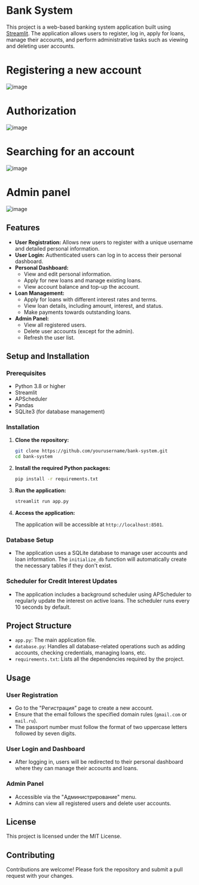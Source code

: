 # Bank System 

This project is a web-based banking system application built using [Streamlit](https://streamlit.io/). The application allows users to register, log in, apply for loans, manage their accounts, and perform administrative tasks such as viewing and deleting user accounts.

# Registering a new account
![image](https://github.com/user-attachments/assets/6dbac3e5-9d14-4255-bd10-bd3066ac8e38)

# Аuthorization
![image](https://github.com/user-attachments/assets/b450530c-c7f9-4d4f-bfcd-63cb8078932d)

# Searching for an account
![image](https://github.com/user-attachments/assets/acb4866e-3bf5-4d2f-a395-65e8aef911e1)

# Admin panel
![image](https://github.com/user-attachments/assets/404d89f6-7d64-4fdc-a383-a04dc1a373e7)

## Features

- **User Registration:** Allows new users to register with a unique username and detailed personal information.
- **User Login:** Authenticated users can log in to access their personal dashboard.
- **Personal Dashboard:**
  - View and edit personal information.
  - Apply for new loans and manage existing loans.
  - View account balance and top-up the account.
- **Loan Management:**
  - Apply for loans with different interest rates and terms.
  - View loan details, including amount, interest, and status.
  - Make payments towards outstanding loans.
- **Admin Panel:**
  - View all registered users.
  - Delete user accounts (except for the admin).
  - Refresh the user list.

## Setup and Installation

### Prerequisites

- Python 3.8 or higher
- Streamlit
- APScheduler
- Pandas
- SQLite3 (for database management)

### Installation

1. **Clone the repository:**

    ```bash
    git clone https://github.com/yourusername/bank-system.git
    cd bank-system
    ```

2. **Install the required Python packages:**

    ```bash
    pip install -r requirements.txt
    ```

3. **Run the application:**

    ```bash
    streamlit run app.py
    ```

4. **Access the application:**

    The application will be accessible at `http://localhost:8501`.

### Database Setup

- The application uses a SQLite database to manage user accounts and loan information. The `initialize_db` function will automatically create the necessary tables if they don't exist.

### Scheduler for Credit Interest Updates

- The application includes a background scheduler using APScheduler to regularly update the interest on active loans. The scheduler runs every 10 seconds by default.

## Project Structure

- `app.py`: The main application file.
- `database.py`: Handles all database-related operations such as adding accounts, checking credentials, managing loans, etc.
- `requirements.txt`: Lists all the dependencies required by the project.

## Usage

### User Registration

- Go to the "Регистрация" page to create a new account.
- Ensure that the email follows the specified domain rules (`gmail.com` or `mail.ru`).
- The passport number must follow the format of two uppercase letters followed by seven digits.

### User Login and Dashboard

- After logging in, users will be redirected to their personal dashboard where they can manage their accounts and loans.

### Admin Panel

- Accessible via the "Администрирование" menu.
- Admins can view all registered users and delete user accounts.

## License

This project is licensed under the MIT License.

## Contributing

Contributions are welcome! Please fork the repository and submit a pull request with your changes.

